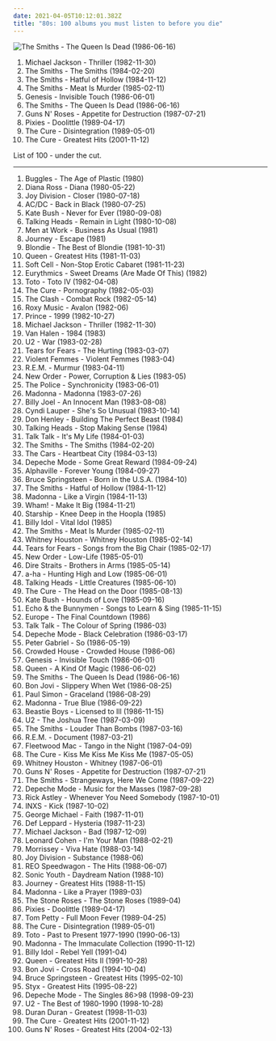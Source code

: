 ```yaml
---
date: 2021-04-05T10:12:01.382Z
title: "80s: 100 albums you must listen to before you die"
---
```

![The Smiths - The Queen Is Dead (1986-06-16)](https://img.discogs.com/HF1ofkULuDsTL_V2UxdDttIS7Jk=/fit-in/600x731/filters:strip_icc():format(jpeg):mode_rgb():quality(90)/discogs-images/R-4713437-1375187103-5195.jpeg.jpg "The Smiths - The Queen Is Dead (1986-06-16)")
<ol class="albums">
<li data-cover="https://img.discogs.com/LwmOyo0ph8HdcpBpXDq05QZZ5XE=/fit-in/600x835/filters:strip_icc():format(jpeg):mode_rgb():quality(90)/discogs-images/R-14832693-1582465401-9415.jpeg.jpg" data-tags="pop, 80s, michael jackson" role="button">Michael Jackson - Thriller (1982-11-30)</li>
<li data-cover="http://coverartarchive.org/release/0299e566-f951-440f-bb63-8d6608aff482/6126735758-500.jpg" data-tags="80s" role="button">The Smiths - The Smiths (1984-02-20)</li>
<li data-cover="http://coverartarchive.org/release/0b20070d-8be5-33e6-a0a9-bc9eae9ed20f/19686383184-500.jpg" data-tags="80s" role="button">The Smiths - Hatful of Hollow (1984-11-12)</li>
<li data-cover="http://coverartarchive.org/release/553849ea-0c72-3239-af7a-f59a8e048f0b/2589359162-500.jpg" data-tags="80s" role="button">The Smiths - Meat Is Murder (1985-02-11)</li>
<li data-cover="https://img.discogs.com/HGYLDWqbgPG7fiF32W-YCuPD20E=/fit-in/600x601/filters:strip_icc():format(jpeg):mode_rgb():quality(90)/discogs-images/R-7062864-1432835919-4197.jpeg.jpg" data-tags="progressive rock, 80s" role="button">Genesis - Invisible Touch (1986-06-01)</li>
<li data-cover="https://img.discogs.com/HF1ofkULuDsTL_V2UxdDttIS7Jk=/fit-in/600x731/filters:strip_icc():format(jpeg):mode_rgb():quality(90)/discogs-images/R-4713437-1375187103-5195.jpeg.jpg" data-tags="80s" role="button">The Smiths - The Queen Is Dead (1986-06-16)</li>
<li data-cover="https://via.placeholder.com/450" data-tags="hard rock" role="button">Guns N' Roses - Appetite for Destruction (1987-07-21)</li>
<li data-cover="http://coverartarchive.org/release/b8d680ee-f1b4-32f4-8981-82db7d3371e2/8064469787-500.jpg" data-tags="alternative rock" role="button">Pixies - Doolittle (1989-04-17)</li>
<li data-cover="http://coverartarchive.org/release/91fa2331-d8b4-4d1f-aa4d-53b1c54853e5/20885075891-500.jpg" data-tags="80s, new wave" role="button">The Cure - Disintegration (1989-05-01)</li>
<li data-cover="http://coverartarchive.org/release/7ec269cf-7871-4ef3-86c7-867334d761ba/22848882016-500.jpg" data-tags="new wave, alternative, 80s" role="button">The Cure - Greatest Hits (2001-11-12)</li>
</ol>
List of 100 - under the cut.
<!-- more -->

_________________

<ol class="albums">
<li data-cover="http://coverartarchive.org/release/5345137c-dc6e-4d56-9bf8-19d270c27155/2823550916-500.jpg" data-tags="80s" role="button">
Buggles - The Age of Plastic (1980)
</li>
<li data-cover="https://img.discogs.com/l3pHsob4QXA0qrMV7AYigfjPCBQ=/fit-in/600x547/filters:strip_icc():format(jpeg):mode_rgb():quality(90)/discogs-images/R-1135038-1249251301.jpeg.jpg" data-tags="80s, soul" role="button">
Diana Ross - Diana (1980-05-22)
</li>
<li data-cover="http://coverartarchive.org/release/97d8bb43-f46f-3460-92dc-d6acdb3f1279/14969806130-500.jpg" data-tags="post-punk" role="button">
Joy Division - Closer (1980-07-18)
</li>
<li data-cover="http://coverartarchive.org/release/38914b29-7788-4cff-80b7-1ced523f8675/11333065513-500.jpg" data-tags="hard rock" role="button">
AC/DC - Back in Black (1980-07-25)
</li>
<li data-cover="http://coverartarchive.org/release/734874d5-5ab2-33b6-b2f7-5151a86278a3/13395677289-500.jpg" data-tags="80s, female vocalists" role="button">
Kate Bush - Never for Ever (1980-09-08)
</li>
<li data-cover="https://via.placeholder.com/450" data-tags="new wave" role="button">
Talking Heads - Remain in Light (1980-10-08)
</li>
<li data-cover="https://img.discogs.com/fYhrZjK4pBaJRq3UhaO6Ydm3mmU=/fit-in/600x611/filters:strip_icc():format(jpeg):mode_rgb():quality(90)/discogs-images/R-1681480-1474257866-6760.jpeg.jpg" data-tags="80s" role="button">
Men at Work - Business As Usual (1981)
</li>
<li data-cover="http://coverartarchive.org/release/ab2c84bb-4ee7-4add-8349-f4d7ad243384/4389275722-500.jpg" data-tags="rock, 80s, classic rock" role="button">
Journey - Escape (1981)
</li>
<li data-cover="https://img.discogs.com/ckqT9HtX76T70w2B4kNcts20Gig=/fit-in/600x600/filters:strip_icc():format(jpeg):mode_rgb():quality(90)/discogs-images/R-1543566-1395412068-9914.jpeg.jpg" data-tags="80s, new wave" role="button">
Blondie - The Best of Blondie (1981-10-31)
</li>
<li data-cover="http://coverartarchive.org/release/e510d91f-f1dc-469c-9927-e7f2e31fdbd3/22921745391-500.jpg" data-tags="classic rock, queen" role="button">
Queen - Greatest Hits (1981-11-03)
</li>
<li data-cover="https://img.discogs.com/_W4tJSA3wZL_2eKIS2PwpID40ZE=/fit-in/600x600/filters:strip_icc():format(jpeg):mode_rgb():quality(90)/discogs-images/R-605541-1438207160-6998.jpeg.jpg" data-tags="80s, new wave, synthpop" role="button">
Soft Cell - Non-Stop Erotic Cabaret (1981-11-23)
</li>
<li data-cover="https://via.placeholder.com/450" data-tags="new wave, 80s" role="button">
Eurythmics - Sweet Dreams (Are Made Of This) (1982)
</li>
<li data-cover="http://coverartarchive.org/release/c7c6a575-1d22-40d9-a112-bca069207eb6/14497556057-500.jpg" data-tags="80s, classic rock, soft rock" role="button">
Toto - Toto IV (1982-04-08)
</li>
<li data-cover="http://coverartarchive.org/release/b0d6d8ad-02d7-3f08-9128-47c734c2c446/7947353809-500.jpg" data-tags="post-punk, gothic rock" role="button">
The Cure - Pornography (1982-05-03)
</li>
<li data-cover="http://coverartarchive.org/release/912e77ed-015a-33cc-b6c0-fed80d9de0b7/13029912226-500.jpg" data-tags="punk" role="button">
The Clash - Combat Rock (1982-05-14)
</li>
<li data-cover="http://coverartarchive.org/release/090700a7-0ec5-41bb-b970-52e6aa47b755/16567307250-500.jpg" data-tags="80s" role="button">
Roxy Music - Avalon (1982-06)
</li>
<li data-cover="https://img.discogs.com/1L3F6UEIUzzI61DUFSNRtrzfWec=/fit-in/574x582/filters:strip_icc():format(jpeg):mode_rgb():quality(90)/discogs-images/R-1328967-1361784708-6869.jpeg.jpg" data-tags="80s, funk" role="button">
Prince - 1999 (1982-10-27)
</li>
<li data-cover="https://img.discogs.com/LwmOyo0ph8HdcpBpXDq05QZZ5XE=/fit-in/600x835/filters:strip_icc():format(jpeg):mode_rgb():quality(90)/discogs-images/R-14832693-1582465401-9415.jpeg.jpg" data-tags="pop, 80s, michael jackson" role="button">
Michael Jackson - Thriller (1982-11-30)
</li>
<li data-cover="http://coverartarchive.org/release/eb0a5483-5a09-4f0f-90f1-417135985e0f/28871095408-500.jpg" data-tags="hard rock" role="button">
Van Halen - 1984 (1983)
</li>
<li data-cover="https://img.discogs.com/HV3PkcnCqXxcN3RtBp1JG39rK5M=/fit-in/443x600/filters:strip_icc():format(jpeg):mode_rgb():quality(90)/discogs-images/R-3019834-1407571984-2110.jpeg.jpg" data-tags="rock, 80s" role="button">
U2 - War (1983-02-28)
</li>
<li data-cover="http://coverartarchive.org/release/07297312-a07f-4888-bec2-e3e8fd1b20ba/7449691977-500.jpg" data-tags="80s, new wave" role="button">
Tears for Fears - The Hurting (1983-03-07)
</li>
<li data-cover="http://coverartarchive.org/release/9afa664c-9829-43d9-89fd-ce698e6f9068/1485761876-500.jpg" data-tags="80s, post-punk" role="button">
Violent Femmes - Violent Femmes (1983-04)
</li>
<li data-cover="http://coverartarchive.org/release/fe9fed2e-4adb-43b6-aa2a-a32708220ec2/3826759925-500.jpg" data-tags="80s, alternative rock, alternative" role="button">
R.E.M. - Murmur (1983-04-11)
</li>
<li data-cover="https://img.discogs.com/X_tJR7aIss-VRUovmno82eTyAFQ=/fit-in/600x600/filters:strip_icc():format(jpeg):mode_rgb():quality(90)/discogs-images/R-521432-1543914945-2213.jpeg.jpg" data-tags="new wave, post-punk" role="button">
New Order - Power, Corruption & Lies (1983-05)
</li>
<li data-cover="https://img.discogs.com/d_ik1sDXhr1urK-0ZFfZJaptosw=/fit-in/596x802/filters:strip_icc():format(jpeg):mode_rgb():quality(90)/discogs-images/R-1489931-1223560421.jpeg.jpg" data-tags="80s, rock, new wave" role="button">
The Police - Synchronicity (1983-06-01)
</li>
<li data-cover="https://img.discogs.com/vC9tjkGlYxP28fPtZY_DF-h0qgU=/fit-in/600x337/filters:strip_icc():format(jpeg):mode_rgb():quality(90)/discogs-images/R-13663763-1558545594-6084.jpeg.jpg" data-tags="80s, pop" role="button">
Madonna - Madonna (1983-07-26)
</li>
<li data-cover="http://coverartarchive.org/release/bc1be554-7601-3b7e-9cdf-ca98e8e98d0d/9466376999-500.jpg" data-tags="80s, pop, classic rock" role="button">
Billy Joel - An Innocent Man (1983-08-08)
</li>
<li data-cover="http://coverartarchive.org/release/ad5964d3-797e-34b4-95fa-43a9ae685bdb/27038420556-500.jpg" data-tags="80s, pop" role="button">
Cyndi Lauper - She's So Unusual (1983-10-14)
</li>
<li data-cover="https://img.discogs.com/KQibQXjslyeidg9gLVmCl06_tYE=/fit-in/600x950/filters:strip_icc():format(jpeg):mode_rgb():quality(90)/discogs-images/R-7766384-1448324366-2819.jpeg.jpg" data-tags="80s" role="button">
Don Henley - Building The Perfect Beast (1984)
</li>
<li data-cover="https://img.discogs.com/mEROh5D5nn0FvcZrEKopwnQYZS8=/fit-in/450x450/filters:strip_icc():format(jpeg):mode_rgb():quality(90)/discogs-images/R-3644792-1365379808-5746.jpeg.jpg" data-tags="80s, new wave" role="button">
Talking Heads - Stop Making Sense (1984)
</li>
<li data-cover="https://img.discogs.com/LM8XDDJAl7zeJ_xrgMM4Kt7uMU8=/fit-in/372x595/filters:strip_icc():format(jpeg):mode_rgb():quality(90)/discogs-images/R-972448-1215538670.jpeg.jpg" data-tags="new wave" role="button">
Talk Talk - It's My Life (1984-01-03)
</li>
<li data-cover="http://coverartarchive.org/release/0299e566-f951-440f-bb63-8d6608aff482/6126735758-500.jpg" data-tags="80s" role="button">
The Smiths - The Smiths (1984-02-20)
</li>
<li data-cover="https://img.discogs.com/z8Q9leVMQuC8hHHkhTs-5AsxqmE=/fit-in/512x512/filters:strip_icc():format(jpeg):mode_rgb():quality(90)/discogs-images/R-8825613-1470291056-2482.jpeg.jpg" data-tags="80s" role="button">
The Cars - Heartbeat City (1984-03-13)
</li>
<li data-cover="http://coverartarchive.org/release/6b5b399d-14dc-3abb-a117-bdbc023faf82/20960144686-500.jpg" data-tags="80s, new wave, synthpop" role="button">
Depeche Mode - Some Great Reward (1984-09-24)
</li>
<li data-cover="http://coverartarchive.org/release/07e8b1d1-6fa7-3baa-8658-026060ae06c5/14454641304-500.jpg" data-tags="80s" role="button">
Alphaville - Forever Young (1984-09-27)
</li>
<li data-cover="http://coverartarchive.org/release/88263b6a-1785-48a7-9397-851edcaed134/17787327511-500.jpg" data-tags="rock" role="button">
Bruce Springsteen - Born in the U.S.A. (1984-10)
</li>
<li data-cover="http://coverartarchive.org/release/0b20070d-8be5-33e6-a0a9-bc9eae9ed20f/19686383184-500.jpg" data-tags="80s" role="button">
The Smiths - Hatful of Hollow (1984-11-12)
</li>
<li data-cover="http://coverartarchive.org/release/ac4a6363-52ac-4219-8c94-6bc334a03769/5304892831-500.jpg" data-tags="80s, pop" role="button">
Madonna - Like a Virgin (1984-11-13)
</li>
<li data-cover="http://coverartarchive.org/release/8587cf6d-3761-4cae-9acc-78770a13c758/14766989775-500.jpg" data-tags="80s, pop, new wave" role="button">
Wham! - Make It Big (1984-11-21)
</li>
<li data-cover="http://coverartarchive.org/release/c7221238-f7e0-45bc-8ff2-b8e08924d1a0/8034053675-500.jpg" data-tags="80s, we built this city" role="button">
Starship - Knee Deep in the Hoopla (1985)
</li>
<li data-cover="http://coverartarchive.org/release/08c1b5dc-8b44-4039-b86f-c0dc4975cc27/9230305954-500.jpg" data-tags="80s, rock, new wave" role="button">
Billy Idol - Vital Idol (1985)
</li>
<li data-cover="http://coverartarchive.org/release/553849ea-0c72-3239-af7a-f59a8e048f0b/2589359162-500.jpg" data-tags="80s" role="button">
The Smiths - Meat Is Murder (1985-02-11)
</li>
<li data-cover="http://coverartarchive.org/release/3811a110-cce0-4ddd-b52f-e12c50190783/1647997357-500.jpg" data-tags="80s, pop, soul, rnb, whitney houston, female vocalists" role="button">
Whitney Houston - Whitney Houston (1985-02-14)
</li>
<li data-cover="http://coverartarchive.org/release/714c8fa2-0a75-470b-a5d3-3709e41aa6dd/4361451627-500.jpg" data-tags="80s, new wave" role="button">
Tears for Fears - Songs from the Big Chair (1985-02-17)
</li>
<li data-cover="https://via.placeholder.com/450" data-tags="new wave, 80s" role="button">
New Order - Low-Life (1985-05-01)
</li>
<li data-cover="https://via.placeholder.com/450" data-tags="classic rock, dire straits" role="button">
Dire Straits - Brothers in Arms (1985-05-14)
</li>
<li data-cover="https://img.discogs.com/LNiRXux_wTZfTRrBTX1TqYy197Q=/fit-in/599x601/filters:strip_icc():format(jpeg):mode_rgb():quality(90)/discogs-images/R-194729-1232047944.jpeg.jpg" data-tags="80s" role="button">
a-ha - Hunting High and Low (1985-06-01)
</li>
<li data-cover="http://coverartarchive.org/release/205952c4-e54f-35a5-a299-5d16e600b23f/10919499939-500.jpg" data-tags="new wave, 80s" role="button">
Talking Heads - Little Creatures (1985-06-10)
</li>
<li data-cover="http://coverartarchive.org/release/bc1bf979-4889-3d5e-8edd-bf1bcffa80c3/23483858382-500.jpg" data-tags="new wave, 80s" role="button">
The Cure - The Head on the Door (1985-08-13)
</li>
<li data-cover="http://coverartarchive.org/release/778c8867-ee94-366a-bcd8-e140cfbf1b67/16598892344-500.jpg" data-tags="80s, female vocalists" role="button">
Kate Bush - Hounds of Love (1985-09-16)
</li>
<li data-cover="http://coverartarchive.org/release/830cce8b-4ddd-4d1e-8773-2e896fddf88c/11626984147-500.jpg" data-tags="80s, post-punk" role="button">
Echo & the Bunnymen - Songs to Learn & Sing (1985-11-15)
</li>
<li data-cover="http://coverartarchive.org/release/994822e7-7540-47bd-af14-a17ebdea73fd/9962706585-500.jpg" data-tags="hard rock, 80s" role="button">
Europe - The Final Countdown (1986)
</li>
<li data-cover="http://coverartarchive.org/release/053fc4d5-34e8-4757-9e16-29c91b36253b/23804216681-500.jpg" data-tags="80s, new wave, art pop" role="button">
Talk Talk - The Colour of Spring (1986-03)
</li>
<li data-cover="https://img.discogs.com/vn3oqwAIyPBmRz-wFXXrgAb9N04=/fit-in/600x588/filters:strip_icc():format(jpeg):mode_rgb():quality(90)/discogs-images/R-1442377-1287321146.jpeg.jpg" data-tags="synthpop, 80s, new wave" role="button">
Depeche Mode - Black Celebration (1986-03-17)
</li>
<li data-cover="http://coverartarchive.org/release/4bc83ff3-ac0e-4fa5-8dfc-a5aa1bf57afd/15367001320-500.jpg" data-tags="progressive rock, 80s" role="button">
Peter Gabriel - So (1986-05-19)
</li>
<li data-cover="https://img.discogs.com/WIdIcBUzP40Pz3X5VDSSvj53hmA=/fit-in/600x598/filters:strip_icc():format(jpeg):mode_rgb():quality(90)/discogs-images/R-2027743-1259429284.jpeg.jpg" data-tags="80s, pop, rock" role="button">
Crowded House - Crowded House (1986-06)
</li>
<li data-cover="https://img.discogs.com/HGYLDWqbgPG7fiF32W-YCuPD20E=/fit-in/600x601/filters:strip_icc():format(jpeg):mode_rgb():quality(90)/discogs-images/R-7062864-1432835919-4197.jpeg.jpg" data-tags="progressive rock, 80s" role="button">
Genesis - Invisible Touch (1986-06-01)
</li>
<li data-cover="http://coverartarchive.org/release/e32e471f-f8ae-47f2-bb0a-61347f771d43/4329238973-500.jpg" data-tags="classic rock, rock, 80s" role="button">
Queen - A Kind Of Magic (1986-06-02)
</li>
<li data-cover="https://img.discogs.com/HF1ofkULuDsTL_V2UxdDttIS7Jk=/fit-in/600x731/filters:strip_icc():format(jpeg):mode_rgb():quality(90)/discogs-images/R-4713437-1375187103-5195.jpeg.jpg" data-tags="80s" role="button">
The Smiths - The Queen Is Dead (1986-06-16)
</li>
<li data-cover="https://img.discogs.com/nOEna0s-x0VMH8RYTIGFaPXXoNE=/fit-in/600x586/filters:strip_icc():format(jpeg):mode_rgb():quality(90)/discogs-images/R-7580053-1444472249-3116.jpeg.jpg" data-tags="hard rock, rock, 80s" role="button">
Bon Jovi - Slippery When Wet (1986-08-25)
</li>
<li data-cover="https://img.discogs.com/5W_wJIAniozRh5IbN774huX2nns=/fit-in/416x600/filters:strip_icc():format(jpeg):mode_rgb():quality(90)/discogs-images/R-4769978-1375003538-8396.jpeg.jpg" data-tags="80s, folk" role="button">
Paul Simon - Graceland (1986-08-29)
</li>
<li data-cover="http://coverartarchive.org/release/8e1e60bb-8a40-48e8-865b-b0648974694c/7643600062-500.jpg" data-tags="80s, pop" role="button">
Madonna - True Blue (1986-09-22)
</li>
<li data-cover="http://coverartarchive.org/release/3d393154-0fc9-3182-b081-79c4f30d37e4/15223438954-500.jpg" data-tags="hip-hop, rap, 80s" role="button">
Beastie Boys - Licensed to Ill (1986-11-15)
</li>
<li data-cover="https://via.placeholder.com/450" data-tags="rock" role="button">
U2 - The Joshua Tree (1987-03-09)
</li>
<li data-cover="http://coverartarchive.org/release/c0da7fda-06a8-452c-b25b-9aa320f7409d/4734396063-500.jpg" data-tags="80s" role="button">
The Smiths - Louder Than Bombs (1987-03-16)
</li>
<li data-cover="http://coverartarchive.org/release/9beb36f9-8cc7-33df-95d6-993cd534d9eb/25323577552-500.jpg" data-tags="80s, rock" role="button">
R.E.M. - Document (1987-03-21)
</li>
<li data-cover="http://coverartarchive.org/release/ad3f2bf7-90d0-375f-aae1-9e49c1a7d93f/16482357177-500.jpg" data-tags="80s, classic rock" role="button">
Fleetwood Mac - Tango in the Night (1987-04-09)
</li>
<li data-cover="http://coverartarchive.org/release/03a3acfb-67ee-3353-a3f9-65a1af3a626e/7947298813-500.jpg" data-tags="post-punk, new wave, 80s, alternative" role="button">
The Cure - Kiss Me Kiss Me Kiss Me (1987-05-05)
</li>
<li data-cover="https://img.discogs.com/qKdqKoQANzsrmTrSi2-uvNpa3bI=/fit-in/600x565/filters:strip_icc():format(jpeg):mode_rgb():quality(90)/discogs-images/R-4947207-1531462276-9357.jpeg.jpg" data-tags="80s" role="button">
Whitney Houston - Whitney (1987-06-01)
</li>
<li data-cover="https://via.placeholder.com/450" data-tags="hard rock" role="button">
Guns N' Roses - Appetite for Destruction (1987-07-21)
</li>
<li data-cover="http://coverartarchive.org/release/832c3cd6-effa-3e5f-a6e1-273cfd2d9c27/21363854627-500.jpg" data-tags="80s" role="button">
The Smiths - Strangeways, Here We Come (1987-09-22)
</li>
<li data-cover="http://coverartarchive.org/release/4577ed01-57ad-3826-800b-e0c4d4998611/9417546640-500.jpg" data-tags="synthpop, 80s, new wave, electronic" role="button">
Depeche Mode - Music for the Masses (1987-09-28)
</li>
<li data-cover="http://coverartarchive.org/release/537468aa-cc90-3f4c-966f-99dc05eaee12/10408227425-500.jpg" data-tags="80s, pop" role="button">
Rick Astley - Whenever You Need Somebody (1987-10-01)
</li>
<li data-cover="http://coverartarchive.org/release/160806d7-651d-3470-a09b-40d1b7b21d26/2115338140-500.jpg" data-tags="80s, rock" role="button">
INXS - Kick (1987-10-02)
</li>
<li data-cover="http://coverartarchive.org/release/8ba206bb-edc3-432b-a0f0-67176130c000/15519026811-500.jpg" data-tags="80s, pop" role="button">
George Michael - Faith (1987-11-01)
</li>
<li data-cover="https://via.placeholder.com/450" data-tags="hard rock" role="button">
Def Leppard - Hysteria (1987-11-23)
</li>
<li data-cover="http://coverartarchive.org/release/bcf7537d-6b5d-4987-b022-074215f3f9fa/1619825734-500.jpg" data-tags="pop" role="button">
Michael Jackson - Bad (1987-12-09)
</li>
<li data-cover="http://coverartarchive.org/release/1c20f8cc-7b31-32de-8c44-2d28d1c07b9f/12662111311-500.jpg" data-tags="leonard cohen, 80s, singer-songwriter" role="button">
Leonard Cohen - I'm Your Man (1988-02-21)
</li>
<li data-cover="https://img.discogs.com/GCA2x6MG0TfP_Dot0OCgWBmro1Q=/fit-in/600x225/filters:strip_icc():format(jpeg):mode_rgb():quality(90)/discogs-images/R-756678-1436111517-3414.jpeg.jpg" data-tags="80s" role="button">
Morrissey - Viva Hate (1988-03-14)
</li>
<li data-cover="http://coverartarchive.org/release/baab3587-e387-32f0-b68e-6af5d73347e2/15851774994-500.jpg" data-tags="post-punk" role="button">
Joy Division - Substance (1988-06)
</li>
<li data-cover="http://coverartarchive.org/release/1dca14ba-4e08-3506-89a8-0dcd2ae3f7a2/14357566966-500.jpg" data-tags="80s, reo speedwagon, classic rock" role="button">
REO Speedwagon - The Hits (1988-06-07)
</li>
<li data-cover="http://coverartarchive.org/release/430347cb-0879-3113-9fde-c75b658c298e/20232156952-500.jpg" data-tags="alternative, 80s" role="button">
Sonic Youth - Daydream Nation (1988-10)
</li>
<li data-cover="http://coverartarchive.org/release/03ffc721-3d27-4fb9-a394-c06da971ee5b/19269133764-500.jpg" data-tags="classic rock, journey, 80s" role="button">
Journey - Greatest Hits (1988-11-15)
</li>
<li data-cover="https://img.discogs.com/Qgq0-RXzpPn9DJTZtg1P23gUWlU=/fit-in/600x606/filters:strip_icc():format(jpeg):mode_rgb():quality(90)/discogs-images/R-3782966-1510138621-5071.jpeg.jpg" data-tags="80s, pop" role="button">
Madonna - Like a Prayer (1989-03)
</li>
<li data-cover="http://coverartarchive.org/release/ab1e29e7-182d-4a5e-beae-f85ff9ac86d7/5791153967-500.jpg" data-tags="britpop, indie, madchester" role="button">
The Stone Roses - The Stone Roses (1989-04)
</li>
<li data-cover="http://coverartarchive.org/release/b8d680ee-f1b4-32f4-8981-82db7d3371e2/8064469787-500.jpg" data-tags="alternative rock" role="button">
Pixies - Doolittle (1989-04-17)
</li>
<li data-cover="http://coverartarchive.org/release/e5e1ebbf-3a70-4767-8f69-b85dc9095dec/6919975994-500.jpg" data-tags="rock, classic rock, 80s" role="button">
Tom Petty - Full Moon Fever (1989-04-25)
</li>
<li data-cover="http://coverartarchive.org/release/91fa2331-d8b4-4d1f-aa4d-53b1c54853e5/20885075891-500.jpg" data-tags="80s, new wave" role="button">
The Cure - Disintegration (1989-05-01)
</li>
<li data-cover="http://coverartarchive.org/release/c3c8cddd-06a8-34a9-a58d-e55f8b5ead33/5729799714-500.jpg" data-tags="80s, rock, classic rock, toto" role="button">
Toto - Past to Present 1977-1990 (1990-06-13)
</li>
<li data-cover="http://coverartarchive.org/release/44a64b8c-f20d-33f2-be25-88740e575f2c/10607932122-500.jpg" data-tags="pop" role="button">
Madonna - The Immaculate Collection (1990-11-12)
</li>
<li data-cover="https://img.discogs.com/ivCBfo__6eYzRKG2nAmera5e6Vs=/fit-in/600x942/filters:strip_icc():format(jpeg):mode_rgb():quality(90)/discogs-images/R-632962-1464451929-7538.jpeg.jpg" data-tags="80s, new wave" role="button">
Billy Idol - Rebel Yell (1991-04)
</li>
<li data-cover="http://coverartarchive.org/release/92faa683-a1a5-4198-a55d-af3471f14c94/4160760603-500.jpg" data-tags="queen, classic rock, rock" role="button">
Queen - Greatest Hits II (1991-10-28)
</li>
<li data-cover="http://coverartarchive.org/release/5e78b3da-31a3-4d3c-b739-9e77c4d7e1f5/26696625551-500.jpg" data-tags="rock" role="button">
Bon Jovi - Cross Road (1994-10-04)
</li>
<li data-cover="http://coverartarchive.org/release/ce73ebd3-5ae0-35a0-93e8-187bcc7fa47a/2959937821-500.jpg" data-tags="rock, classic rock" role="button">
Bruce Springsteen - Greatest Hits (1995-02-10)
</li>
<li data-cover="http://coverartarchive.org/release/bca301ba-e2d8-4c72-b25f-a5f6c4eb6f65/9725649123-500.jpg" data-tags="classic rock, 80s, styx" role="button">
Styx - Greatest Hits (1995-08-22)
</li>
<li data-cover="http://coverartarchive.org/release/4f8949d4-fd67-3d8a-85d3-2f9f3ca70317/19430444042-500.jpg" data-tags="electronic, new wave, 80s" role="button">
Depeche Mode - The Singles 86>98 (1998-09-23)
</li>
<li data-cover="http://coverartarchive.org/release/3b886671-04bb-4e6f-bc02-310823641fe9/9041409104-500.jpg" data-tags="rock, u2, classic rock" role="button">
U2 - The Best of 1980-1990 (1998-10-28)
</li>
<li data-cover="http://coverartarchive.org/release/d3e32877-939c-4a93-b458-250c3570ebe5/7100039098-500.jpg" data-tags="80s" role="button">
Duran Duran - Greatest (1998-11-03)
</li>
<li data-cover="http://coverartarchive.org/release/7ec269cf-7871-4ef3-86c7-867334d761ba/22848882016-500.jpg" data-tags="new wave, alternative, 80s" role="button">
The Cure - Greatest Hits (2001-11-12)
</li>
<li data-cover="http://coverartarchive.org/release/0618d2be-4b47-383c-b1f4-eca2dd88f866/5870438747-500.jpg" data-tags="hard rock" role="button">
Guns N' Roses - Greatest Hits (2004-02-13)
</li>
</ol>